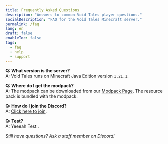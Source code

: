 ```yaml
---
title: Frequently Asked Questions
description: "Answers to common Void Tales player questions."
socialDescription: "FAQ for the Void Tales Minecraft server."
permalink: /faq
lang: en
draft: false
enableToc: false
tags:
  - faq
  - help
  - support
---
```


**Q: What version is the server?**  
A: Void Tales runs on Minecraft Java Edition version `1.21.1`.

**Q: Where do I get the modpack?**  
A: The modpack can be downloaded from our [Modpack Page](https://modrinth.com/modpack/void-tales).
The resource pack is bundled with the modpack.

**Q: How do I join the Discord?**  
A: [Click here to join](https://discord.gg/Am9eZ9aPUu).

**Q: Test?**  
A: Yeeeah Test..

*Still have questions? Ask a staff member on Discord!*